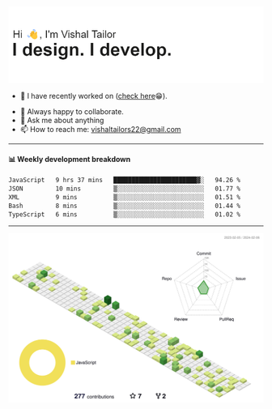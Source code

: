 ![Hi, I'm Vishal Tailor. I design. I develop.](https://github.com/vishaltailors/vishaltailors/blob/main/header.png?raw=true)

- 🔭 I have recently worked on ([check here](https://vishaltailor.com)😁).
<!-- - 🎦 Currently watching: JavaScript: The Hard Parts By Will Sentance. -->
- 👯 Always happy to collaborate.
- 💬 Ask me about anything
- 📫 How to reach me: <a href="mailto:vishaltailors22@gmail.com">vishaltailors22@gmail.com</a>

<hr /> 
<h4>📊 Weekly development breakdown</h4>
<!--START_SECTION:waka-->

```txt
JavaScript   9 hrs 37 mins   ███████████████████████▓░   94.26 %
JSON         10 mins         ▒░░░░░░░░░░░░░░░░░░░░░░░░   01.77 %
XML          9 mins          ▒░░░░░░░░░░░░░░░░░░░░░░░░   01.51 %
Bash         8 mins          ▒░░░░░░░░░░░░░░░░░░░░░░░░   01.44 %
TypeScript   6 mins          ▒░░░░░░░░░░░░░░░░░░░░░░░░   01.02 %
```

<!--END_SECTION:waka-->
<hr /> 

![](./profile-3d-contrib/profile-green-animate.svg)
